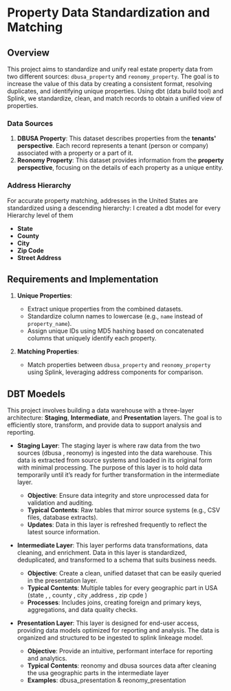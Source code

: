# Property Data Standardization and Matching

## Overview
This project aims to standardize and unify real estate property data from two different sources: `dbusa_property` and `reonomy_property`. The goal is to increase the value of this data by creating a consistent format, resolving duplicates, and identifying unique properties. Using dbt (data build tool) and Splink, we standardize, clean, and match records to obtain a unified view of properties.

### Data Sources
1. **DBUSA Property**: This dataset describes properties from the **tenants' perspective**. Each record represents a tenant (person or company) associated with a property or a part of it.
2. **Reonomy Property**: This dataset provides information from the **property perspective**, focusing on the details of each property as a unique entity.

### Address Hierarchy
For accurate property matching, addresses in the United States are standardized using a descending hierarchy:
I created a dbt model for every Hierarchy level of them 

- **State**
- **County**
- **City**
- **Zip Code**
- **Street Address**



## Requirements and Implementation
1. **Unique Properties**:
   - Extract unique properties from the combined datasets.
   - Standardize column names to lowercase (e.g., `name` instead of `property_name`).
   - Assign unique IDs using MD5 hashing based on concatenated columns that uniquely identify each property.

2. **Matching Properties**:
   - Match properties between `dbusa_property` and `reonomy_property` using Splink, leveraging address components for comparison.

## DBT Moedels
This project involves building a data warehouse with a three-layer architecture: **Staging**, **Intermediate**, and **Presentation** layers. The goal is to efficiently store, transform, and provide data to support analysis and reporting.

- **Staging Layer**: The staging layer is where raw data from the two sources (dbusa , reonomy) is ingested into the data warehouse. This data is extracted from source systems and loaded in its original form with minimal processing. The purpose of this layer is to hold data temporarily until it’s ready for further transformation in the intermediate layer.
  
  - **Objective**: Ensure data integrity and store unprocessed data for validation and auditing.
  - **Typical Contents**: Raw tables that mirror source systems (e.g., CSV files, database extracts).
  - **Updates**: Data in this layer is refreshed frequently to reflect the latest source information.

- **Intermediate Layer**: This layer performs data transformations, data cleaning, and enrichment. Data in this layer is standardized, deduplicated, and transformed to a schema that suits business needs.

  - **Objective**: Create a clean, unified dataset that can be easily queried in the presentation layer.
  - **Typical Contents**: Multiple tables for every geographic part in USA (state , , county , city ,address , zip cpde )
  - **Processes**: Includes joins, creating foreign and primary keys, aggregations, and data quality checks.

- **Presentation Layer**: This layer is designed for end-user access, providing data models optimized for reporting and analysis. The data is organized and structured to be ingested to splink linkeage model.

  - **Objective**: Provide an intuitive, performant interface for reporting and analytics.
  - **Typical Contents**: reonomy and dbusa sources data after cleaning the usa geographic parts in the intermediate layer
  - **Examples**: dbusa_presentation & reonomy_presentation
